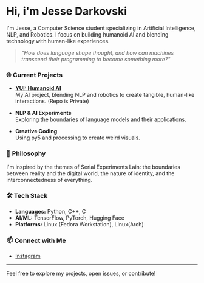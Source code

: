 # Hi, i'm Jesse Darkovski
I'm Jesse, a Computer Science student specializing in Artificial Intelligence, NLP, and Robotics. I focus on building humanoid AI and blending technology with human-like experiences.

> _"How does language shape thought, and how can machines transcend their programming to become something more?"_  

### 🌐 **Current Projects**

- **[YUI: Humanoid AI](https://github.com/jdarkovski/YUI)**  
  My AI project, blending NLP and robotics to create tangible, human-like interactions. (Repo is Private)

- **NLP & AI Experiments**  
  Exploring the boundaries of language models and their applications.

- **Creative Coding**  
  Using py5 and processing to create weird visuals.


### 🧠 **Philosophy**

I'm inspired by the themes of Serial Experiments Lain: the boundaries between reality and the digital world, the nature of identity, and the interconnectedness of everything.

### 🛠️ **Tech Stack**

- **Languages:** Python, C++, C
- **AI/ML:** TensorFlow, PyTorch, Hugging Face
- **Platforms:** Linux (Fedora Workstation), Linux(Arch)

### 📫 **Connect with Me**

- [Instagram](https://www.instagram.com/jdarkovski/)

---

Feel free to explore my projects, open issues, or contribute!

